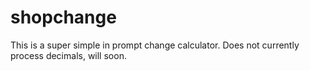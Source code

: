 # shopchange

This is a super simple in prompt change calculator. Does not currently process decimals, will soon.
